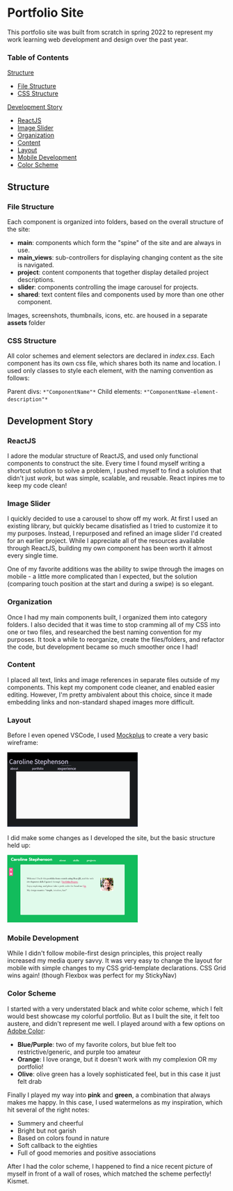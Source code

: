 # Portfolio Site

This portfolio site was built from scratch in spring 2022 to represent my work learning web development and design over the past year.

### Table of Contents

[Structure](https://github.com/MissLiner/portfolio#structure)
- [File Structure](https://github.com/MissLiner/portfolio#file-structure)
- [CSS Structure](https://github.com/MissLiner/portfolio#css-structure)

[Development Story](https://github.com/MissLiner/portfolio#development-story)
- [ReactJS](https://github.com/MissLiner/portfolio#reactjs)
- [Image Slider](https://github.com/MissLiner/portfolio#image-slider)
- [Organization](https://github.com/MissLiner/portfolio#organization)
- [Content](https://github.com/MissLiner/portfolio#content)
- [Layout](https://github.com/MissLiner/portfolio#layout)
- [Mobile Development](https://github.com/MissLiner/portfolio#mobile-development)
- [Color Scheme](https://github.com/MissLiner/portfolio#color-scheme)

## Structure

### File Structure

Each component is organized into folders, based on the overall structure of the site:

- **main**: components which form the "spine" of the site and are always in use.
- **main_views**: sub-controllers for displaying changing content as the site is navigated.
- **project**: content components that together display detailed project descriptions.
- **slider**: components controlling the image carousel for projects.
- **shared**: text content files and components used by more than one other component.

Images, screenshots, thumbnails, icons, etc. are housed in a separate **assets** folder

### CSS Structure

All color schemes and element selectors are declared in *index.css*. Each component has its own css file, which shares both its name and location. I used only classes to style each element, with the naming convention as follows:

Parent divs: `*"ComponentName"*`
Child elements: `*"ComponentName-element-description"*`

## Development Story

### ReactJS

I adore the modular structure of ReactJS, and used only functional components to construct the site. Every time I found myself writing a shortcut solution to solve a problem, I pushed myself to find a solution that didn't just *work*, but was simple, scalable, and reusable. React inpires me to keep my code clean!

### Image Slider

I quickly decided to use a carousel to show off my work. At first I used an existing library, but quickly became disatisfied as I tried to customize it to my purposes. Instead, I repurposed and refined an image slider I'd created for an earlier project. While I appreciate all of the resources available through ReactJS, building my own component has been worth it almost every single time.

One of my favorite additions was the ability to swipe through the images on mobile - a little more complicated than I expected, but the solution (comparing touch position at the start and during a swipe) is so elegant.

### Organization

Once I had my main components built, I organized them into category folders. I also decided that it was time to stop cramming all of my CSS into one or two files, and researched the best naming convention for my purposes. It took a while to reorganize, create the files/folders, and refactor the code, but development became so much smoother once I had!

### Content

I placed all text, links and image references in separate files outside of my components. This kept my component code cleaner, and enabled easier editing. However, I'm pretty ambivalent about this choice, since it made embedding links and non-standard shaped images more difficult.

### Layout

Before I even opened VSCode, I used [Mockplus](https://www.mockplus.com/) to create a very basic wireframe:

  <img src="./src/assets/images/screenshots/portfolio_mock.svg" width="300" 
  alt="mock of portfolio site">

I did make some changes as I developed the site, but the basic structure held up:

  <img src="./src/assets/images/screenshots/portfolio_actual.svg" width="300" 
  alt="published portfolio site">

### Mobile Development

While I didn't follow mobile-first design principles, this project really increased my media query savvy. It was very easy to change the layout for mobile with simple changes to my CSS grid-template declarations. CSS Grid wins again! (though Flexbox was perfect for my StickyNav)

### Color Scheme

I started with a very understated black and white color scheme, which I felt would best showcase my colorful portfolio. But as I built the site, it felt too austere, and didn't represent me well. I played around with a few options on [Adobe Color](https://color.adobe.com/):

- **Blue/Purple**: two of my favorite colors, but blue felt too restrictive/generic, and purple too amateur
- **Orange**: I love orange, but it doesn't work with my complexion OR my portfolio!
- **Olive**: olive green has a lovely sophisticated feel, but in this case it just felt drab

Finally I played my way into **pink** and **green**, a combination that always makes me happy. In this case, I used watermelons as my inspiration, which hit several of the right notes:

- Summery and cheerful
- Bright but not garish
- Based on colors found in nature
- Soft callback to the eighties
- Full of good memories and positive associations

After I had the color scheme, I happened to find a nice recent picture of myself in front of a wall of roses, which matched the scheme perfectly! Kismet.